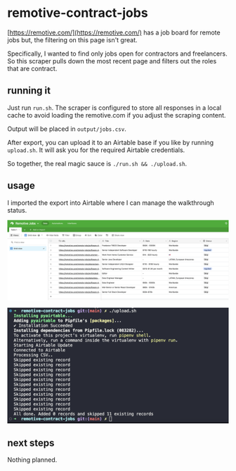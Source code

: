 # remotive-contract-jobs

[https://remotive.com/](https://remotive.com/) has a job board for remote jobs but, the filtering on this page isn't great.

Specifically, I wanted to find only jobs open for contractors and freelancers. So this scraper pulls down the most recent page and filters out the roles that are contract.

## running it

Just run `run.sh`. The scraper is configured to store all responses in a local cache to avoid loading the remotive.com if you adjust the scraping content.

Output will be placed in `output/jobs.csv`.

After export, you can upload it to an Airtable base if you like by running `upload.sh`. It will ask you for the required Airtable credentials.

So together, the real magic sauce is `./run.sh && ./upload.sh`.

## usage

I imported the export into Airtable where I can manage the walkthrough status.

![Example of putting the data in Airtable](./example.png)

![Example of upload processing](./airtable_upload_example.png)

## next steps

Nothing planned.